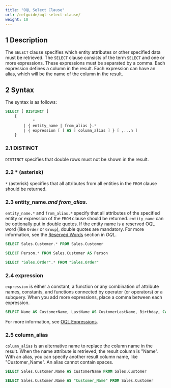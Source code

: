 ```yaml
---
title: "OQL Select Clause"
url: /refguide/oql-select-clause/
weight: 10
---
```


## 1 Description

The `SELECT` clause specifies which entity attributes or other specified data must be retrieved. The `SELECT` clause consists of the term `SELECT` and one or more expressions. These expressions must be separated by a comma. Each expression defines a column in the result. Each expression can have an alias, which will be the name of the column in the result.

## 2 Syntax

The syntax is as follows:

```sql {linenos=false}
SELECT [ DISTINCT ]
	{
			*
		| { entity_name | from_alias }.*
		| { expression [ [ AS ] column_alias ] } [ ,...n ]
	}
```

### 2.1 DISTINCT

`DISTINCT` specifies that double rows must not be shown in the result.

### 2.2 * (asterisk)

`*` (asterisk) specifies that all attributes from all entities in the `FROM` clause should be returned.

### 2.3 entity_name.*and from_alias.*

`entity_name.*` and `from_alias.*` specify that all attributes of the specified entity or expression of the `FROM` clause should be returned. `entity_name` can be optionally put in double quotes. If the entity name is a reserved OQL word (like `Order` or `Group`), double quotes are mandatory. For more information, see the [Reserved Words](/refguide/oql/#reserved-oql-words) section in *OQL*.

```sql {linenos=false}
SELECT Sales.Customer.* FROM Sales.Customer
```

```sql {linenos=false}
SELECT Person.* FROM Sales.Customer AS Person
```

```sql {linenos=false}
SELECT "Sales.Order".* FROM "Sales.Order"
```

### 2.4 expression

`expression` is either a constant, a function or any combination of attribute names, constants, and functions connected by operator (or operators) or a subquery. When you add more expressions, place a comma between each expression.

```sql {linenos=false}
SELECT Name AS CustomerName, LastName AS CustomerLastName, Birthday, Category FROM Sales.Customer
```

For more information, see [OQL Expressions](/refguide/oql-expressions/).

### 2.5 column_alias

`column_alias` is an alternative name to replace the column name in the result. When the name attribute is retrieved, the result column is "Name". With an alias, you can specify another result column name, like "Customer_Name". An alias cannot contain spaces.

```sql {linenos=false}
SELECT Sales.Customer.Name AS CustomerName FROM Sales.Customer
```

```sql {linenos=false}
SELECT Sales.Customer.Name AS "Customer_Name" FROM Sales.Customer
```
